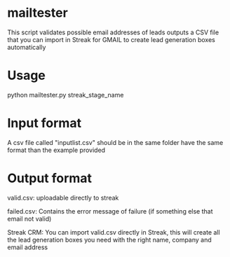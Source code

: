 # mailtester
This script validates possible email addresses of leads outputs a CSV file that you can import in Streak for GMAIL to create lead generation boxes automatically

# Usage
python mailtester.py streak_stage_name

# Input format
A csv file called "inputlist.csv" should be in the same folder have the same format than the example provided

# Output format
valid.csv: uploadable directly to streak

failed.csv: Contains the error message of failure (if something else that email not valid)

Streak CRM: You can import valid.csv directly in Streak, this will create all the lead generation boxes you need with the right name, company and email address